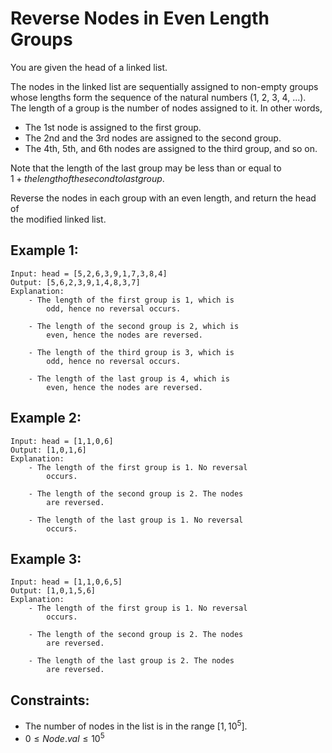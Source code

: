 # Reverse Nodes in Even Length Groups

You are given the head of a linked list.

The nodes in the linked list are sequentially assigned to non-empty groups  
whose lengths form the sequence of the natural numbers (1, 2, 3, 4, ...).  
The length of a group is the number of nodes assigned to it. In other words,

* The 1st node is assigned to the first group.
* The 2nd and the 3rd nodes are assigned to the second group.
* The 4th, 5th, and 6th nodes are assigned to the third group, and so on.

Note that the length of the last group may be less than or equal to  
$1 + the length of the second to last group$.

Reverse the nodes in each group with an even length, and return the head of  
the modified linked list.

 

## Example 1:

    Input: head = [5,2,6,3,9,1,7,3,8,4]
    Output: [5,6,2,3,9,1,4,8,3,7]
    Explanation:
        - The length of the first group is 1, which is 
            odd, hence no reversal occurs.

        - The length of the second group is 2, which is 
            even, hence the nodes are reversed.

        - The length of the third group is 3, which is 
            odd, hence no reversal occurs.

        - The length of the last group is 4, which is 
            even, hence the nodes are reversed.


## Example 2:

    Input: head = [1,1,0,6]
    Output: [1,0,1,6]
    Explanation:
        - The length of the first group is 1. No reversal 
            occurs.

        - The length of the second group is 2. The nodes 
            are reversed.

        - The length of the last group is 1. No reversal 
            occurs.

        
## Example 3:

    Input: head = [1,1,0,6,5]
    Output: [1,0,1,5,6]
    Explanation:
        - The length of the first group is 1. No reversal 
            occurs.

        - The length of the second group is 2. The nodes 
            are reversed.

        - The length of the last group is 2. The nodes 
            are reversed.

        
 

## Constraints:

* The number of nodes in the list is in the range $[1, 10^5]$.
* $0 \le Node.val \le 10^5$

